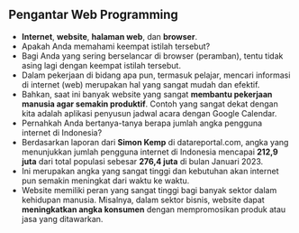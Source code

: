 ## Pengantar Web Programming

- **Internet**, **website**, **halaman web**, dan **browser**.
- Apakah Anda memahami keempat istilah tersebut?
- Bagi Anda yang sering berselancar di browser (peramban), tentu tidak asing lagi dengan keempat istilah tersebut.
- Dalam pekerjaan di bidang apa pun, termasuk pelajar, mencari informasi di internet (web) merupakan hal yang sangat mudah dan efektif.
- Bahkan, saat ini banyak website yang sangat **membantu pekerjaan manusia agar semakin produktif**. Contoh yang sangat dekat dengan kita adalah aplikasi penyusun jadwal acara dengan Google Calendar.
- Pernahkah Anda bertanya-tanya berapa jumlah angka pengguna internet di Indonesia?
- Berdasarkan laporan dari **Simon Kemp** di datareportal.com, angka yang menunjukkan jumlah pengguna internet di Indonesia mencapai **212,9 juta** dari total populasi sebesar **276,4 juta** di bulan Januari 2023.
- Ini merupakan angka yang sangat tinggi dan kebutuhan akan internet pun semakin meningkat dari waktu ke waktu.
- Website memiliki peran yang sangat tinggi bagi banyak sektor dalam kehidupan manusia. Misalnya, dalam sektor bisnis, website dapat **meningkatkan angka konsumen** dengan mempromosikan produk atau jasa yang ditawarkan.
